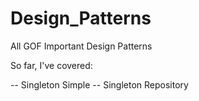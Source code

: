 # Design_Patterns
All GOF Important Design Patterns

So far, I've covered:

-- Singleton Simple
-- Singleton Repository
